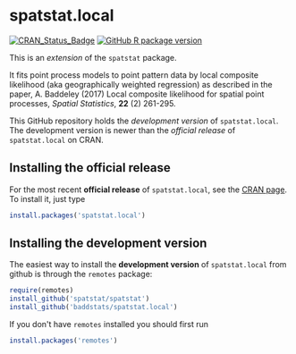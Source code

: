 # spatstat.local

[![CRAN_Status_Badge](http://www.r-pkg.org/badges/version/spatstat.local)](http://cran.r-project.org/web/packages/spatstat.local)
[![GitHub R package version](https://img.shields.io/github/r-package/v/baddstats/spatstat.local)](https://github.com/baddstats/spatstat.local)

This is an _extension_ of the `spatstat` package. 

It fits point process models to point pattern data by local composite likelihood (aka geographically weighted regression) as described in the paper, A. Baddeley (2017) Local composite likelihood for spatial point processes, _Spatial Statistics_, **22** (2) 261-295.

This GitHub repository holds the *development version* of
`spatstat.local`. The development version is newer than the *official release*
of `spatstat.local` on CRAN. 

## Installing the official release

For the most recent **official release** of 
`spatstat.local`, see the [CRAN page](https://cran.r-project.org/web/packages/spatstat.local). To install it, just type

```R
install.packages('spatstat.local')
```

## Installing the development version

The easiest way to install the **development version** of `spatstat.local` 
from github is through the `remotes` package:

```R
require(remotes)
install_github('spatstat/spatstat')
install_github('baddstats/spatstat.local')
```

If you don't have `remotes` installed you should first run

```R
install.packages('remotes')
```


